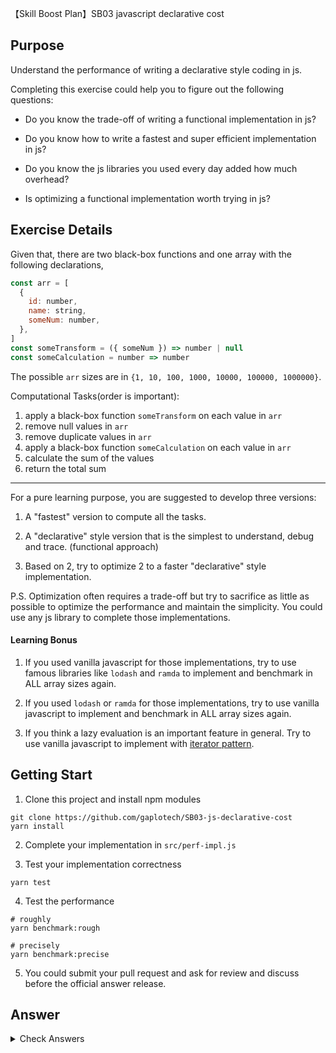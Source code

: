 【Skill Boost Plan】SB03 javascript declarative cost

## Purpose

Understand the performance of writing a declarative style coding in js.

Completing this exercise could help you to figure out the following questions:

- Do you know the trade-off of writing a functional implementation in js?

- Do you know how to write a fastest and super efficient implementation in js?

- Do you know the js libraries you used every day added how much overhead?

- Is optimizing a functional implementation worth trying in js?

## Exercise Details

Given that, there are two black-box functions and one array with the following
declarations,

```js
const arr = [
  {
    id: number,
    name: string,
    someNum: number,
  },
]
const someTransform = ({ someNum }) => number | null
const someCalculation = number => number
```

The possible `arr` sizes are in `{1, 10, 100, 1000, 10000, 100000, 1000000}`.

Computational Tasks(order is important):

1.  apply a black-box function `someTransform` on each value in `arr`
2.  remove null values in `arr`
3.  remove duplicate values in `arr`
4.  apply a black-box function `someCalculation` on each value in `arr`
5.  calculate the sum of the values
6.  return the total sum

---

For a pure learning purpose, you are suggested to develop three versions:

1. A "fastest" version to compute all the tasks.

2. A "declarative" style version that is the simplest to understand, debug and trace.
   (functional approach)

3. Based on 2, try to optimize 2 to a faster "declarative" style implementation.

P.S. Optimization often requires a trade-off but try to sacrifice as little as possible to
optimize the performance and maintain the simplicity. You could use any js library to
complete those implementations.

#### Learning Bonus

1. If you used vanilla javascript for those implementations, try to use famous libraries
   like `lodash` and `ramda` to implement and benchmark in ALL array sizes again.

2. If you used `lodash` or `ramda` for those implementations, try to use vanilla
   javascript to implement and benchmark in ALL array sizes again.

3. If you think a lazy evaluation is an important feature in general. Try to use vanilla
   javascript to implement with
   [iterator pattern](https://developer.mozilla.org/en-US/docs/Web/JavaScript/Guide/Iterators_and_Generators#Iterators).

## Getting Start

1. Clone this project and install npm modules

```
git clone https://github.com/gaplotech/SB03-js-declarative-cost
yarn install
```

2. Complete your implementation in `src/perf-impl.js`

3. Test your implementation correctness

```
yarn test
```

4. Test the performance

```
# roughly
yarn benchmark:rough

# precisely
yarn benchmark:precise
```

5. You could submit your pull request and ask for review and discuss before the official
   answer release.

## Answer

<details>
  <summary>Check Answers</summary>

[Early Access - JS Benchmark in 20 different implementations for same purpose](https://www.patreon.com/posts/41204692)

Answer will be posted on the upcoming Monday.

</details>
